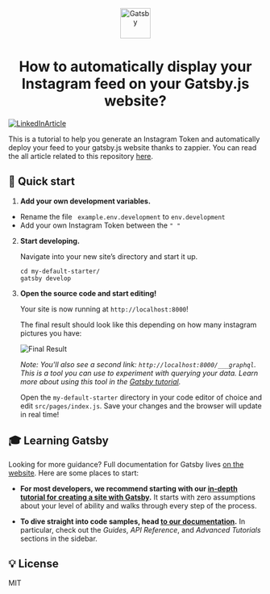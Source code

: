<!--  -->
<p align="center">
    <img alt="Gatsby" src="https://www.gatsbyjs.com/Gatsby-Monogram.svg" width="60" />
<h1 align="center">
How to automatically display your Instagram feed on your Gatsby.js website?</h1>

</p>

[![LinkedInArticle](https://miro.medium.com/max/1400/1*RUMV94N-hdJ0lac3ZDR-rg.jpeg)](https://medium.com/frontend-digest/how-to-automatically-display-your-instagram-feed-on-your-gatsby-js-website-bc5cc324eb9d)

This is a tutorial to help you generate an Instagram Token and automatically deploy your feed to your gatsby.js website thanks to zappier. You can read the all article related to this repository [here](https://medium.com/frontend-digest/how-to-automatically-display-your-instagram-feed-on-your-gatsby-js-website-bc5cc324eb9d).


## 🚀 Quick start

1.  **Add your own development variables.**


 -  Rename the file  ``` example.env.development``` to ```env.development```
 - Add your own Instagram Token between the ```" "```


2.  **Start developing.**

    Navigate into your new site’s directory and start it up.

    ```shell
    cd my-default-starter/
    gatsby develop
    ```

3.  **Open the source code and start editing!**

    Your site is now running at `http://localhost:8000`!
    
    
    The final result should look like this  depending on how many instagram pictures you have:
     
     ![Final Result](https://miro.medium.com/max/1400/1*gA35k2nm4NFpTZkgEE6M5w.png)



    _Note: You'll also see a second link: _`http://localhost:8000/___graphql`_. This is a tool you can use to experiment with querying your data. Learn more about using this tool in the [Gatsby tutorial](https://www.gatsbyjs.com/tutorial/part-five/#introducing-graphiql)._

    Open the `my-default-starter` directory in your code editor of choice and edit `src/pages/index.js`. Save your changes and the browser will update in real time!


## 🎓 Learning Gatsby

Looking for more guidance? Full documentation for Gatsby lives [on the website](https://www.gatsbyjs.com/). Here are some places to start:

- **For most developers, we recommend starting with our [in-depth tutorial for creating a site with Gatsby](https://www.gatsbyjs.com/tutorial/).** It starts with zero assumptions about your level of ability and walks through every step of the process.

- **To dive straight into code samples, head [to our documentation](https://www.gatsbyjs.com/docs/).** In particular, check out the _Guides_, _API Reference_, and _Advanced Tutorials_ sections in the sidebar.

## 💡 License

MIT



<!-- -->
